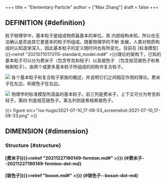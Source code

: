 +++
title = "Elementary Particle"
author = ["Max Zhang"]
draft = false
+++

## DEFINITION {#definition}

粒子物理学中，基本粒子是组成物质最基本的单位。其
内部结构未知，所以也无法确认是否由其它更基本的粒子所组成。随着物理学的不断
发展，人类对物质构成的认知逐渐深入，因此基本粒子的定义随时间也有所变化。目前在
[标准模型]({{<relref "20210710173115-standard_model.md#" >}})理论的架构下，已知的基本粒子可以分为费米子（包含夸克和轻子）以及玻色子
（包含规范玻色子和希格斯粒子）。由两个或更多基本粒子所组成的则称作复合粒子。

![](/ox-hugo/2021-07-10_16-57-44_2560px-Particle_overview.svg.png)
各个基本粒子和复合粒子家族的概述，并说明它们之间相互作用的理论。费米子在左边，和玻色子在右边。

![](/ox-hugo/2021-07-10_17-03-07_1920px-Standard_Model_of_Elementary_Particles_zh-hans.svg.png)
物理学的标准模型所涵盖的基本粒子。前三列是费米子，上下又可分为夸克和轻子。第四
列是规范玻色子。第五列则是希格斯玻色子。

{{< figure src="/ox-hugo/2021-07-10_17-08-53_screenshot-2021-07-10_17-08-33.png" >}}


## DIMENSION {#dimension}


### Structure {#structure}


#### [费米子]({{<relref "20211227190149-fermion.md#" >}}) {#费米子--20211227190149-fermion-dot-md}


#### [玻色子]({{<relref "boson.md#" >}}) {#玻色子--boson-dot-md}